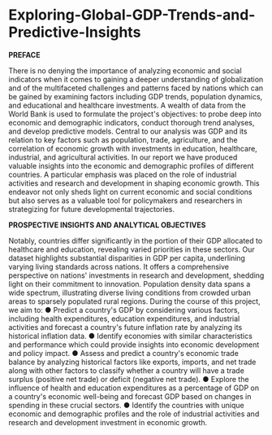 # Exploring-Global-GDP-Trends-and-Predictive-Insights

**PREFACE**

There is no denying the importance of analyzing economic and social indicators when it comes to gaining a deeper understanding of globalization and of the multifaceted challenges and patterns faced by nations which can be gained by examining factors including GDP trends, population dynamics, and educational and healthcare investments. A wealth of data from the World Bank is used to formulate the project's objectives: to probe deep into economic and demographic indicators, conduct thorough trend analyses, and develop predictive models.
Central to our analysis was GDP and its relation to key factors such as population, trade, agriculture, and the correlation of economic growth with investments in education, healthcare, industrial, and agricultural activities. In our report we have produced valuable insights into the economic and demographic profiles of different countries. A particular emphasis was placed on the role of industrial activities and research and development in shaping economic growth. This endeavor not only sheds light on current economic and social conditions but also serves as a valuable tool for policymakers and researchers in strategizing for future developmental trajectories.

**PROSPECTIVE INSIGHTS AND ANALYTICAL OBJECTIVES**

Notably, countries differ significantly in the portion of their GDP allocated to healthcare and education, revealing varied priorities in these sectors. Our dataset highlights substantial disparities in GDP per capita, underlining varying living standards across nations. It offers a comprehensive perspective on nations' investments in research and development, shedding light on their commitment to innovation. Population density data spans a wide spectrum, illustrating diverse living conditions from crowded urban areas to sparsely populated rural regions.
During the course of this project, we aim to:
● Predict a country's GDP by considering various factors, including health expenditures,
education expenditures, and industrial activities and forecast a country's future inflation
rate by analyzing its historical inflation data.
● Identify economies with similar characteristics and performance which could provide
insights into economic development and policy impact.
● Assess and predict a country's economic trade balance by analyzing historical factors like
exports, imports, and net trade along with other factors to classify whether a country will
have a trade surplus (positive net trade) or deficit (negative net trade).
● Explore the influence of health and education expenditures as a percentage of GDP on a country's economic well-being and forecast GDP based on changes in spending in these
crucial sectors.
● Identify the countries with unique economic and demographic profiles and the role of industrial activities and research and development investment in economic growth.
